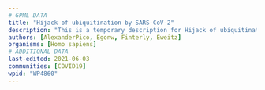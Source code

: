 ```yaml
---
# GPML DATA
title: "Hijack of ubiquitination by SARS-CoV-2"
description: "This is a temporary description for Hijack of ubiquitination by SARS-CoV-2"
authors: [AlexanderPico, Egonw, Finterly, Eweitz]
organisms: [Homo sapiens]
# ADDITIONAL DATA
last-edited: 2021-06-03
communities: [COVID19]
wpid: "WP4860"
---
```

